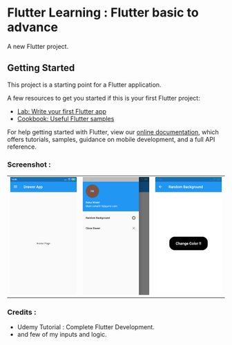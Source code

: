 # Flutter Learning : Flutter basic to advance

A new Flutter project.

## Getting Started

This project is a starting point for a Flutter application.

A few resources to get you started if this is your first Flutter project:

- [Lab: Write your first Flutter app](https://flutter.dev/docs/get-started/codelab)
- [Cookbook: Useful Flutter samples](https://flutter.dev/docs/cookbook)

For help getting started with Flutter, view our
[online documentation](https://flutter.dev/docs), which offers tutorials,
samples, guidance on mobile development, and a full API reference.


### Screenshot :

<table>
  <tr>
    <td>
      <img src="screenshot/drawer_home_page.png" width=270 />
    </td>
    <td>
      <img src="screenshot/drawer_page.png" width=270 />
    </td>
    <td>
      <img src="screenshot/background_ch_home_page.png" width=270 />
    </td>
  </tr>
</table>

### Credits :

- Udemy Tutorial : Complete Flutter Development. 
- and few of my inputs and logic.